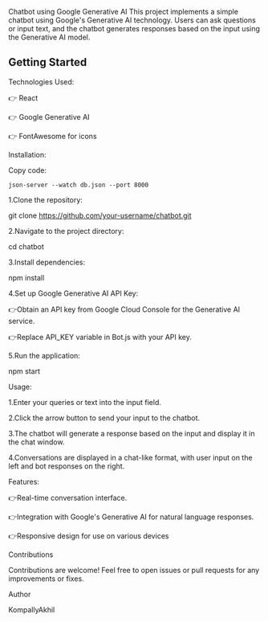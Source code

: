 Chatbot using Google Generative AI
This project implements a simple chatbot using Google's Generative AI technology. Users can ask questions or input text, and the chatbot generates responses based on the input using the Generative AI model.




## Getting Started



Technologies Used:



👉  React



👉  Google Generative AI



👉  FontAwesome for icons




Installation:


Copy code:



    json-server --watch db.json --port 8000





1.Clone the repository:

git clone https://github.com/your-username/chatbot.git



2.Navigate to the project directory:


cd chatbot




3.Install dependencies:




npm install


4.Set up Google Generative AI API Key:



👉Obtain an API key from Google Cloud Console for the Generative AI service.



👉Replace API_KEY variable in Bot.js with your API key.


5.Run the application:



npm start




Usage:



1.Enter your queries or text into the input field.




2.Click the arrow button to send your input to the chatbot.




3.The chatbot will generate a response based on the input and display it in the chat window.




4.Conversations are displayed in a chat-like format, with user input on the left and bot responses on the right.




Features:





👉Real-time conversation interface.




👉Integration with Google's Generative AI for natural language responses.




👉Responsive design for use on various devices



Contributions





Contributions are welcome! Feel free to open issues or pull requests for any improvements or fixes.




Author




KompallyAkhil
